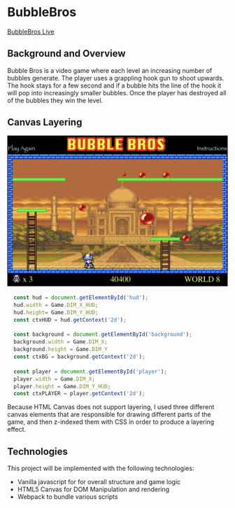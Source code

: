 # BubbleBros

[BubbleBros Live](https://wburke415.github.io/BubbleBros/)

## Background and Overview
Bubble Bros is a video game where each level an increasing number of bubbles generate. The player uses a grappling hook gun
to shoot upwards. The hook stays for a few second and if a bubble hits the line of the hook it will pop into increasingly smaller
bubbles. Once the player has destroyed all of the bubbles they win the level.

## Canvas Layering

![game_snippet](/lib/images/bubble_bros.jpg)

```javascript
  const hud = document.getElementById('hud');
  hud.width = Game.DIM_X_HUD;
  hud.height= Game.DIM_Y_HUD;
  const ctxHUD = hud.getContext('2d');

  const background = document.getElementById('background');
  background.width = Game.DIM_X;
  background.height = Game.DIM_Y
  const ctxBG = background.getContext('2d');

  const player = document.getElementById('player');
  player.width = Game.DIM_X;
  player.height = Game.DIM_Y_HUD;
  const ctxPLAYER = player.getContext('2d');
```

Because HTML Canvas does not support layering, I used three different canvas elements that are responsible for drawing different parts of the game, and then z-indexed them with CSS in order to produce a layering effect.

## Technologies
This project will be implemented with the following technologies:

* Vanilla javascript for for overall structure and game logic
* HTML5 Canvas for DOM Manipulation and rendering
* Webpack to bundle various scripts
